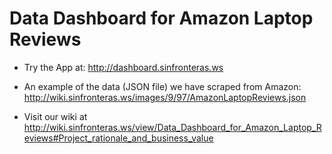 # Data Dashboard for Amazon Laptop Reviews

* Try the App at: http://dashboard.sinfronteras.ws

* An example of the data (JSON file) we have scraped from Amazon: http://wiki.sinfronteras.ws/images/9/97/AmazonLaptopReviews.json

* Visit our wiki at http://wiki.sinfronteras.ws/view/Data_Dashboard_for_Amazon_Laptop_Reviews#Project_rationale_and_business_value
